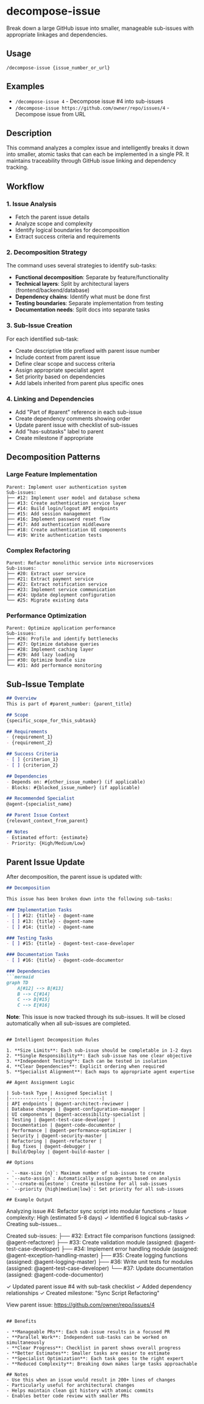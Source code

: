 # decompose-issue

Break down a large GitHub issue into smaller, manageable sub-issues with appropriate linkages and dependencies.

## Usage
```
/decompose-issue {issue_number_or_url}
```

## Examples
- `/decompose-issue 4` - Decompose issue #4 into sub-issues
- `/decompose-issue https://github.com/owner/repo/issues/4` - Decompose issue from URL

## Description
This command analyzes a complex issue and intelligently breaks it down into smaller, atomic tasks that can each be implemented in a single PR. It maintains traceability through GitHub issue linking and dependency tracking.

## Workflow

### 1. Issue Analysis
- Fetch the parent issue details
- Analyze scope and complexity
- Identify logical boundaries for decomposition
- Extract success criteria and requirements

### 2. Decomposition Strategy
The command uses several strategies to identify sub-tasks:
- **Functional decomposition**: Separate by feature/functionality
- **Technical layers**: Split by architectural layers (frontend/backend/database)
- **Dependency chains**: Identify what must be done first
- **Testing boundaries**: Separate implementation from testing
- **Documentation needs**: Split docs into separate tasks

### 3. Sub-Issue Creation
For each identified sub-task:
- Create descriptive title prefixed with parent issue number
- Include context from parent issue
- Define clear scope and success criteria
- Assign appropriate specialist agent
- Set priority based on dependencies
- Add labels inherited from parent plus specific ones

### 4. Linking and Dependencies
- Add "Part of #parent" reference in each sub-issue
- Create dependency comments showing order
- Update parent issue with checklist of sub-issues
- Add "has-subtasks" label to parent
- Create milestone if appropriate

## Decomposition Patterns

### Large Feature Implementation
```
Parent: Implement user authentication system
Sub-issues:
├── #12: Implement user model and database schema
├── #13: Create authentication service layer
├── #14: Build login/logout API endpoints
├── #15: Add session management
├── #16: Implement password reset flow
├── #17: Add authentication middleware
├── #18: Create authentication UI components
└── #19: Write authentication tests
```

### Complex Refactoring
```
Parent: Refactor monolithic service into microservices
Sub-issues:
├── #20: Extract user service
├── #21: Extract payment service
├── #22: Extract notification service
├── #23: Implement service communication
├── #24: Update deployment configuration
└── #25: Migrate existing data
```

### Performance Optimization
```
Parent: Optimize application performance
Sub-issues:
├── #26: Profile and identify bottlenecks
├── #27: Optimize database queries
├── #28: Implement caching layer
├── #29: Add lazy loading
├── #30: Optimize bundle size
└── #31: Add performance monitoring
```

## Sub-Issue Template

```markdown
## Overview
This is part of #parent_number: {parent_title}

## Scope
{specific_scope_for_this_subtask}

## Requirements
- {requirement_1}
- {requirement_2}

## Success Criteria
- [ ] {criterion_1}
- [ ] {criterion_2}

## Dependencies
- Depends on: #{other_issue_number} (if applicable)
- Blocks: #{blocked_issue_number} (if applicable)

## Recommended Specialist
@agent-{specialist_name}

## Parent Issue Context
{relevant_context_from_parent}

## Notes
- Estimated effort: {estimate}
- Priority: {High/Medium/Low}
```

## Parent Issue Update

After decomposition, the parent issue is updated with:

```markdown
## Decomposition

This issue has been broken down into the following sub-tasks:

### Implementation Tasks
- [ ] #12: {title} - @agent-name
- [ ] #13: {title} - @agent-name
- [ ] #14: {title} - @agent-name

### Testing Tasks
- [ ] #15: {title} - @agent-test-case-developer

### Documentation Tasks
- [ ] #16: {title} - @agent-code-documentor

### Dependencies
```mermaid
graph TD
    A[#12] --> B[#13]
    B --> C[#14]
    C --> D[#15]
    C --> E[#16]
```

**Note**: This issue is now tracked through its sub-issues. It will be closed automatically when all sub-issues are completed.
```

## Intelligent Decomposition Rules

1. **Size Limits**: Each sub-issue should be completable in 1-2 days
2. **Single Responsibility**: Each sub-issue has one clear objective
3. **Independent Testing**: Each can be tested in isolation
4. **Clear Dependencies**: Explicit ordering when required
5. **Specialist Alignment**: Each maps to appropriate agent expertise

## Agent Assignment Logic

| Sub-task Type | Assigned Specialist |
|--------------|-------------------|
| API endpoints | @agent-architect-reviewer |
| Database changes | @agent-configuration-manager |
| UI components | @agent-accessibility-specialist |
| Testing | @agent-test-case-developer |
| Documentation | @agent-code-documentor |
| Performance | @agent-performance-optimizer |
| Security | @agent-security-master |
| Refactoring | @agent-refactorer |
| Bug fixes | @agent-debugger |
| Build/Deploy | @agent-build-master |

## Options

- `--max-size {n}`: Maximum number of sub-issues to create
- `--auto-assign`: Automatically assign agents based on analysis
- `--create-milestone`: Create milestone for all sub-issues
- `--priority {high|medium|low}`: Set priority for all sub-issues

## Example Output

```
Analyzing issue #4: Refactor sync script into modular functions
✓ Issue complexity: High (estimated 5-8 days)
✓ Identified 6 logical sub-tasks
✓ Creating sub-issues...

Created sub-issues:
├── #32: Extract file comparison functions (assigned: @agent-refactorer)
├── #33: Create validation module (assigned: @agent-test-case-developer)
├── #34: Implement error handling module (assigned: @agent-exception-handling-master)
├── #35: Create logging functions (assigned: @agent-logging-master)
├── #36: Write unit tests for modules (assigned: @agent-test-case-developer)
└── #37: Update documentation (assigned: @agent-code-documentor)

✓ Updated parent issue #4 with sub-task checklist
✓ Added dependency relationships
✓ Created milestone: "Sync Script Refactoring"

View parent issue: https://github.com/owner/repo/issues/4
```

## Benefits

- **Manageable PRs**: Each sub-issue results in a focused PR
- **Parallel Work**: Independent sub-tasks can be worked on simultaneously
- **Clear Progress**: Checklist in parent shows overall progress
- **Better Estimates**: Smaller tasks are easier to estimate
- **Specialist Optimization**: Each task goes to the right expert
- **Reduced Complexity**: Breaking down makes large tasks approachable

## Notes
- Use this when an issue would result in 200+ lines of changes
- Particularly useful for architectural changes
- Helps maintain clean git history with atomic commits
- Enables better code review with smaller PRs